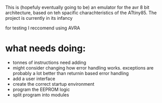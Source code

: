 This is (hopefuly eventually going to be) an emulator for the avr 8 bit architecture, based on teh spacific charachteristics of the ATtiny85.
The project is currently in its infancy

for testing I reccomend using AVRA
# what needs doing:
 - tonnes of instructions need adding
 - might consider changing how error handling works. exceptions are probably a lot better than returnin based error handling
 - add a user interface
 - create the correct startup environment
 - program the EEPROM logic
 - split program into modules
